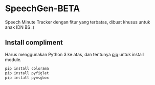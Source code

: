 # SpeechGen-BETA
Speech Minute Tracker dengan fitur yang terbatas, dibuat khusus untuk anak IDN BS  :)
## Install compliment

Harus menggunakan Python 3 ke atas, dan tentunya [pip](https://pip.pypa.io/en/stable/) untuk install module.

```python
pip install colorama
pip install pyfiglet
pip install pymsgbox
